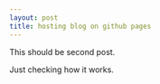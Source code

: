 ```yaml
---
layout: post
title: hosting blog on github pages
---
```


This should be second post.

Just checking how it works.
